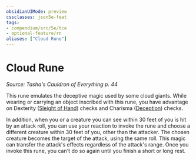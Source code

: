 ```yaml
---
obsidianUIMode: preview
cssclasses: json5e-feat
tags:
- compendium/src/5e/tce
- optional-feature/rn
aliases: ["Cloud Rune"]
---
```

# Cloud Rune
*Source: Tasha's Cauldron of Everything p. 44*  

This rune emulates the deceptive magic used by some cloud giants. While wearing or carrying an object inscribed with this rune, you have advantage on Dexterity ([Sleight of Hand](Mechanics/Rules/skills.md#Sleight%20of%20Hand)) checks and Charisma ([Deception](Mechanics/Rules/skills.md#Deception)) checks.

In addition, when you or a creature you can see within 30 feet of you is hit by an attack roll, you can use your reaction to invoke the rune and choose a different creature within 30 feet of you, other than the attacker. The chosen creature becomes the target of the attack, using the same roll. This magic can transfer the attack's effects regardless of the attack's range. Once you invoke this rune, you can't do so again until you finish a short or long rest.